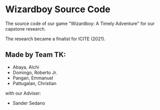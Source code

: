 # Wizardboy Source Code
 The source code of our game "Wizardboy: A Timely Adventure" for our capstone research.
 
 The research became a finalist for ICITE (2021).
 
## Made by Team TK:
- Abaya, Alchi
- Domingo, Roberto Jr.
- Pangan, Emmanuel
- Pattugalan, Christian

with our Adviser:
- Sander Sedano
